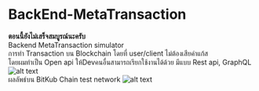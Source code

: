 # BackEnd-MetaTransaction
**ตอนนี้ยังไม่เสร็จสมบูรณ์นะครับ**\
Backend MetaTransaction simulator\
การทำ Transaction บน Blockchain โดยที่ user/client ไม่ต้องเสียค่าแก้ส\
โดยผมทำเป็น Open api ให้Devคนอื่นสามารถเรียกใช้งานได้ด้วย มีแบบ Rest api, GraphQL
![alt text](https://scontent.fbkk10-1.fna.fbcdn.net/v/t1.15752-9/194891015_294305872403149_5576917441620493162_n.png?_nc_cat=102&ccb=1-3&_nc_sid=ae9488&_nc_eui2=AeH_TrdD6kFhx1Xfzwy9f0FCALlhDz4YWLsAuWEPPhhYu16aULobspT9Juy-BueKvCa39kTEEfIx5LrJOCOPvkUF&_nc_ohc=IUy-mLbLCEMAX-MEFHD&_nc_ht=scontent.fbkk10-1.fna&oh=c8ef6c076838480316c9cefe9714c09f&oe=60D99F5F)\
ผลลัพธ์บน BitKub Chain test network
![alt text](https://scontent.fbkk14-1.fna.fbcdn.net/v/t1.15752-9/193690013_2754868738143592_2056803396452711434_n.png?_nc_cat=104&ccb=1-3&_nc_sid=ae9488&_nc_eui2=AeFRUxWRoi53_0bsc_q8_Sq05q7_lKlO9PDmrv-UqU708MCvriW3Bo63SyXcsBTXsF1byyD7sRVcKu01CHpgiuIy&_nc_ohc=BTxCNc6OgKkAX9q1ZV0&_nc_oc=AQniR-gSLLA518rIAx3Y_Ow-GFqbmUCG8bGSfw_Tt1aFc8gaFjyFTY0VN4_uD02mYaw&_nc_ht=scontent.fbkk14-1.fna&oh=9093c8eef8e2a2fd3f873489d67a71b7&oe=60DACFA3)



